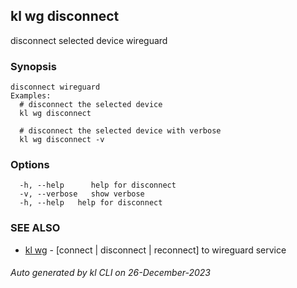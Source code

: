 ## kl wg disconnect

disconnect selected device wireguard

### Synopsis

```
disconnect wireguard
Examples:
  # disconnect the selected device
  kl wg disconnect

  # disconnect the selected device with verbose
  kl wg disconnect -v
```

### Options

```
  -h, --help      help for disconnect
  -v, --verbose   show verbose
  -h, --help   help for disconnect
```

### SEE ALSO

* [kl wg](kl_wg.md)  - [connect | disconnect | reconnect] to wireguard service

###### Auto generated by kl CLI on 26-December-2023

